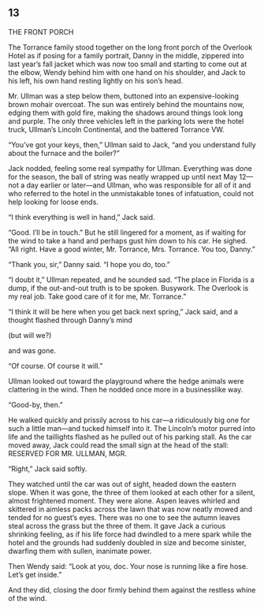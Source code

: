 ## 13

THE FRONT PORCH

The Torrance family stood together on the long front porch of the Overlook Hotel as if posing for a family portrait, Danny in the middle, zippered into last year’s fall jacket which was now too small and starting to come out at the elbow, Wendy behind him with one hand on his shoulder, and Jack to his left, his own hand resting lightly on his son’s head.

Mr. Ullman was a step below them, buttoned into an expensive-looking brown mohair overcoat. The sun was entirely behind the mountains now, edging them with gold fire, making the shadows around things look long and purple. The only three vehicles left in the parking lots were the hotel truck, Ullman’s Lincoln Continental, and the battered Torrance VW.

“You’ve got your keys, then,” Ullman said to Jack, “and you understand fully about the furnace and the boiler?”

Jack nodded, feeling some real sympathy for Ullman. Everything was done for the season, the ball of string was neatly wrapped up until next May 12—not a day earlier or later—and Ullman, who was responsible for all of it and who referred to the hotel in the unmistakable tones of infatuation, could not help looking for loose ends.

“I think everything is well in hand,” Jack said.

“Good. I’ll be in touch.” But he still lingered for a moment, as if waiting for the wind to take a hand and perhaps gust him down to his car. He sighed. “All right. Have a good winter, Mr. Torrance, Mrs. Torrance. You too, Danny.”

“Thank you, sir,” Danny said. “I hope you do, too.”

“I doubt it,” Ullman repeated, and he sounded sad. “The place in Florida is a dump, if the out-and-out truth is to be spoken. Busywork. The Overlook is my real job. Take good care of it for me, Mr. Torrance.”

“I think it will be here when you get back next spring,” Jack said, and a thought flashed through Danny’s mind

(but will we?)

and was gone.

“Of course. Of course it will.”

Ullman looked out toward the playground where the hedge animals were clattering in the wind. Then he nodded once more in a businesslike way.

“Good-by, then.”

He walked quickly and prissily across to his car—a ridiculously big one for such a little man—and tucked himself into it. The Lincoln’s motor purred into life and the taillights flashed as he pulled out of his parking stall. As the car moved away, Jack could read the small sign at the head of the stall: RESERVED FOR MR. ULLMAN, MGR.

“Right,” Jack said softly.

They watched until the car was out of sight, headed down the eastern slope. When it was gone, the three of them looked at each other for a silent, almost frightened moment. They were alone. Aspen leaves whirled and skittered in aimless packs across the lawn that was now neatly mowed and tended for no guest’s eyes. There was no one to see the autumn leaves steal across the grass but the three of them. It gave Jack a curious shrinking feeling, as if his life force had dwindled to a mere spark while the hotel and the grounds had suddenly doubled in size and become sinister, dwarfing them with sullen, inanimate power.

Then Wendy said: “Look at you, doc. Your nose is running like a fire hose. Let’s get inside.”

And they did, closing the door firmly behind them against the restless whine of the wind.





